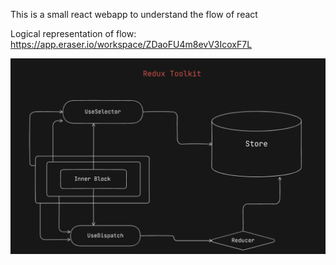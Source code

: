 This is a small react webapp to understand the flow of react 

Logical representation of flow:
https://app.eraser.io/workspace/ZDaoFU4m8evV3IcoxF7L


![Alt text](image-1.png)